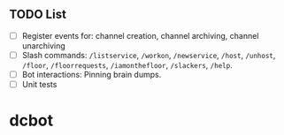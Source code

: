 
## TODO List

- [ ] Register events for: channel creation, channel archiving, channel unarchiving
- [ ] Slash commands: `/listservice`, `/workon`, `/newservice`, `/host`, `/unhost`, 
      `/floor`, `/floorrequests`, `/iamonthefloor`, `/slackers`, `/help`.
- [ ] Bot interactions: Pinning brain dumps.
- [ ] Unit tests
# dcbot
